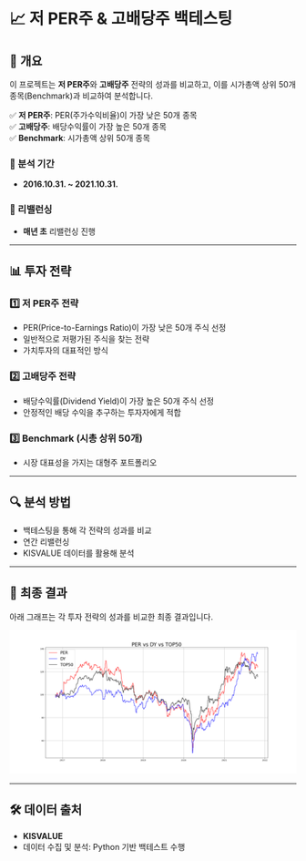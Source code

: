 # 📈 저 PER주 & 고배당주 백테스팅

## 📌 개요
이 프로젝트는 **저 PER주**와 **고배당주** 전략의 성과를 비교하고, 이를 시가총액 상위 50개 종목(Benchmark)과 비교하여 분석합니다.  

✅ **저 PER주**: PER(주가수익비율)이 가장 낮은 50개 종목  
✅ **고배당주**: 배당수익률이 가장 높은 50개 종목  
✅ **Benchmark**: 시가총액 상위 50개 종목  

### 📅 분석 기간
- **2016.10.31. ~ 2021.10.31.** 

### 🔄 리밸런싱
- **매년 초** 리밸런싱 진행

---

## 📊 투자 전략

### 1️⃣ 저 PER주 전략
- PER(Price-to-Earnings Ratio)이 가장 낮은 50개 주식 선정
- 일반적으로 저평가된 주식을 찾는 전략  
- 가치투자의 대표적인 방식  

### 2️⃣ 고배당주 전략
- 배당수익률(Dividend Yield)이 가장 높은 50개 주식 선정  
- 안정적인 배당 수익을 추구하는 투자자에게 적합  

### 3️⃣ Benchmark (시총 상위 50개)
- 시장 대표성을 가지는 대형주 포트폴리오  

---

## 🔍 분석 방법
- 백테스팅을 통해 각 전략의 성과를 비교  
- 연간 리밸런싱  
- KISVALUE 데이터를 활용해 분석

---

## 📌 최종 결과
아래 그래프는 각 투자 전략의 성과를 비교한 최종 결과입니다.  

![최종 성과 비교](figures/PER_DY_TOP50.png)

---

## 🛠 데이터 출처
- **KISVALUE**  
- 데이터 수집 및 분석: Python 기반 백테스트 수행  

